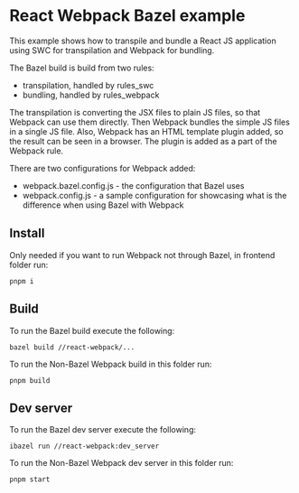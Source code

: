 # React Webpack Bazel example

This example shows how to transpile and bundle a React JS application using SWC for transpilation
and Webpack for bundling.

The Bazel build is build from two rules:

- transpilation, handled by rules_swc
- bundling, handled by rules_webpack

The transpilation is converting the JSX files to plain JS files, so that Webpack can use them
directly.
Then Webpack bundles the simple JS files in a single JS file.
Also, Webpack has an HTML template plugin added, so the result can be seen in a browser.
The plugin is added as a part of the Webpack rule.

There are two configurations for Webpack added:

- webpack.bazel.config.js - the configuration that Bazel uses
- webpack.config.js - a sample configuration for showcasing what is the difference when using Bazel
  with Webpack

## Install

Only needed if you want to run Webpack not through Bazel, in frontend folder run:

```shell
pnpm i
```

## Build

To run the Bazel build execute the following:

```shell
bazel build //react-webpack/...
```

To run the Non-Bazel Webpack build in this folder run:

```shell
pnpm build
```

## Dev server

To run the Bazel dev server execute the following:

```shell
ibazel run //react-webpack:dev_server
```

To run the Non-Bazel Webpack dev server in this folder run:

```shell
pnpm start
```
